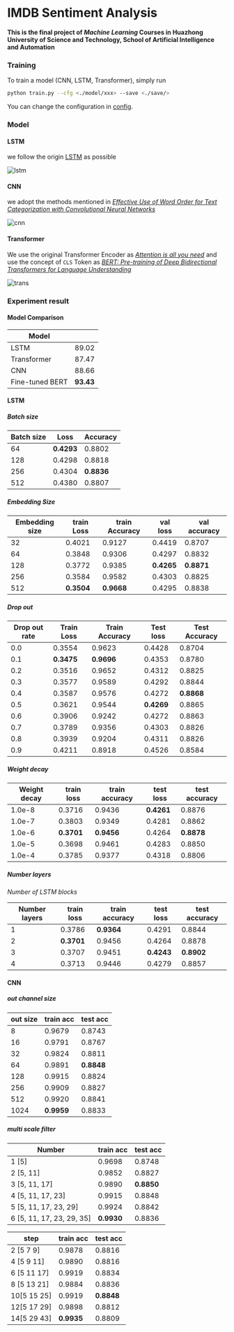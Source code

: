 # IMDB Sentiment Analysis

**This is the final project of *Machine Learning* Courses in Huazhong University of Science and Technology, School of Artificial Intelligence and Automation**

### Training

To train a model (CNN, LSTM, Transformer), simply run

```sh
python train.py --cfg <./model/xxx> --save <./save/>
```

You can change the configuration in [config](./config).

### Model

#### LSTM

we follow the origin [LSTM](http://citeseerx.ist.psu.edu/viewdoc/download?doi=10.1.1.676.4320&rep=rep1&type=pdf) as possible

![lstm](.\figure\lstm.png)

#### CNN

we adopt the methods mentioned in *[Effective Use of Word Order for Text Categorization with Convolutional Neural Networks](https://arxiv.org/pdf/1412.1058.pdf)*

![cnn](.\figure\cnn.png)

#### Transformer

We use the original Transformer Encoder as *[Attention is all you need](https://proceedings.neurips.cc/paper/2017/file/3f5ee243547dee91fbd053c1c4a845aa-Paper.pdf)* and use the concept of `CLS` Token as *[BERT: Pre-training of Deep Bidirectional Transformers for Language Understanding](https://arxiv.org/pdf/1810.04805.pdf&usg=ALkJrhhzxlCL6yTht2BRmH9atgvKFxHsxQ)*

![trans](.\figure\trans.png)

### Experiment result

#### Model Comparison

| Model           |           |
| --------------- | --------- |
| LSTM            | 89.02     |
| Transformer     | 87.47     |
| CNN             | 88.66     |
| Fine-tuned BERT | **93.43** |

#### LSTM

##### Batch size

| Batch size | Loss       | Accuracy   |
| ---------- | ---------- | ---------- |
| 64         | **0.4293** | 0.8802     |
| 128        | 0.4298     | 0.8818     |
| 256        | 0.4304     | **0.8836** |
| 512        | 0.4380     | 0.8807     |

##### Embedding Size

| Embedding size | train Loss | train Accuracy | val loss   | val accuracy |
| -------------- | ---------- | -------------- | ---------- | ------------ |
| 32             | 0.4021     | 0.9127         | 0.4419     | 0.8707       |
| 64             | 0.3848     | 0.9306         | 0.4297     | 0.8832       |
| 128            | 0.3772     | 0.9385         | **0.4265** | **0.8871**   |
| 256            | 0.3584     | 0.9582         | 0.4303     | 0.8825       |
| 512            | **0.3504** | **0.9668**     | 0.4295     | 0.8838       |

##### Drop out

| Drop out rate | Train Loss | Train Accuracy | Test loss  | Test Accuracy |
| ------------- | ---------- | -------------- | ---------- | ------------- |
| 0.0           | 0.3554     | 0.9623         | 0.4428     | 0.8704        |
| 0.1           | **0.3475** | **0.9696**     | 0.4353     | 0.8780        |
| 0.2           | 0.3516     | 0.9652         | 0.4312     | 0.8825        |
| 0.3           | 0.3577     | 0.9589         | 0.4292     | 0.8844        |
| 0.4           | 0.3587     | 0.9576         | 0.4272     | **0.8868**    |
| 0.5           | 0.3621     | 0.9544         | **0.4269** | 0.8865        |
| 0.6           | 0.3906     | 0.9242         | 0.4272     | 0.8863        |
| 0.7           | 0.3789     | 0.9356         | 0.4303     | 0.8826        |
| 0.8           | 0.3939     | 0.9204         | 0.4311     | 0.8826        |
| 0.9           | 0.4211     | 0.8918         | 0.4526     | 0.8584        |

##### Weight decay

| Weight decay | train loss | train accuracy | test loss  | test accuracy |
| ------------ | ---------- | -------------- | ---------- | ------------- |
| 1.0e-8       | 0.3716     | 0.9436         | **0.4261** | 0.8876        |
| 1.0e-7       | 0.3803     | 0.9349         | 0.4281     | 0.8862        |
| 1.0e-6       | **0.3701** | **0.9456**     | 0.4264     | **0.8878**    |
| 1.0e-5       | 0.3698     | 0.9461         | 0.4283     | 0.8850        |
| 1.0e-4       | 0.3785     | 0.9377         | 0.4318     | 0.8806        |

##### Number layers

*Number of LSTM blocks*

| Number layers | train loss | train accuracy | test loss  | test accuracy |
| ------------- | ---------- | -------------- | ---------- | ------------- |
| 1             | 0.3786     | **0.9364**     | 0.4291     | 0.8844        |
| 2             | **0.3701** | 0.9456         | 0.4264     | 0.8878        |
| 3             | 0.3707     | 0.9451         | **0.4243** | **0.8902**    |
| 4             | 0.3713     | 0.9446         | 0.4279     | 0.8857        |

#### CNN

##### out channel size

| out size | train acc  | test acc   |
| -------- | ---------- | ---------- |
| 8        | 0.9679     | 0.8743     |
| 16       | 0.9791     | 0.8767     |
| 32       | 0.9824     | 0.8811     |
| 64       | 0.9891     | **0.8848** |
| 128      | 0.9915     | 0.8824     |
| 256      | 0.9909     | 0.8827     |
| 512      | 0.9920     | 0.8841     |
| 1024     | **0.9959** | 0.8833     |

##### multi scale filter

| Number                    | train acc  | test acc   |
| ------------------------- | ---------- | ---------- |
| 1 [5]                     | 0.9698     | 0.8748     |
| 2 [5, 11]                 | 0.9852     | 0.8827     |
| 3 [5, 11, 17]             | 0.9890     | **0.8850** |
| 4 [5, 11, 17, 23]         | 0.9915     | 0.8848     |
| 5 [5, 11, 17, 23, 29]     | 0.9924     | 0.8842     |
| 6 [5, 11, 17, 23, 29, 35] | **0.9930** | 0.8836     |

| step        | train acc  | test acc   |
| ----------- | ---------- | ---------- |
| 2 [5 7 9]   | 0.9878     | 0.8816     |
| 4 [5 9 11]  | 0.9890     | 0.8816     |
| 6 [5 11 17] | 0.9919     | 0.8834     |
| 8 [5 13 21] | 0.9884     | 0.8836     |
| 10[5 15 25] | 0.9919     | **0.8848** |
| 12[5 17 29] | 0.9898     | 0.8812     |
| 14[5 29 43] | **0.9935** | 0.8809     |